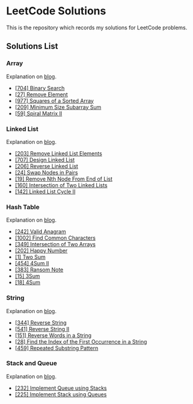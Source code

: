 # LeetCode Solutions

This is the repository which records my solutions for LeetCode problems.

## Solutions List

### Array

Explanation on [blog](https://alleny.xyz/post/leetcode-array/).

- [[704] Binary Search](array/704.binary-search.cpp)
- [[27] Remove Element](array/27.remove-element.py) 
- [[977] Squares of a Sorted Array](array/977.squares-of-a-sorted-array.rs)
- [[209] Minimum Size Subarray Sum](array/209.minimum-size-subarray-sum.cpp)
- [[59] Spiral Matrix II](array/59.spiral-matrix-ii.py)

### Linked List

Explanation on [blog](https://alleny.xyz/post/leetcode-linked-list).

- [[203] Remove Linked List Elements](linked_list/203.remove-linked-list-elements.rs)
- [[707] Design Linked List](linked_list/707.design-linked-list.cpp)
- [[206] Reverse Linked List](linked_list/206.reverse-linked-list.py)
- [[24] Swap Nodes in Pairs](linked_list/24.swap-nodes-in-pairs.cpp)
- [[19] Remove Nth Node From End of List](linked_list/19.remove-nth-node-from-end-of-list.py)
- [[160] Intersection of Two Linked Lists](linked_list/160.intersection-of-two-linked-lists.cpp)
- [[142] Linked List Cycle II](linked_list/142.linked-list-cycle-ii.py)

### Hash Table

Explanation on [blog](https://alleny.xyz/post/leetcode-hash-table).

- [[242] Valid Anagram](hash_table/242.valid-anagram.cpp)
- [[1002] Find Common Characters](hash_table/1002.find-common-characters.py)
- [[349] Intersection of Two Arrays](hash_table/349.intersection-of-two-arrays.rs)
- [[202] Happy Number](hash_table/202.happy-number.cpp)
- [[1] Two Sum](hash_table/1.two-sum.py)
- [[454] 4Sum II](hash_table/454.4-sum-ii.rs)
- [[383] Ransom Note](hash_table/383.ransom-note.cpp)
- [[15] 3Sum](hash_table/15.3-sum.py)
- [[18] 4Sum](hash_table/18.4-sum.rs)

### String

Explanation on [blog](https://alleny.xyz/post/leetcode-string/).

- [[344] Reverse String](string/344.reverse-string.cpp)
- [[541] Reverse String II](string/541.reverse-string-ii.py)
- [[151] Reverse Words in a String](string/151.reverse-words-in-a-string.rs)
- [[28] Find the Index of the First Occurrence in a String](string/28.find-the-index-of-the-first-occurrence-in-a-string.py)
- [[459] Repeated Substring Pattern](string/459.repeated-substring-pattern.cpp)

### Stack and Queue

Explanation on [blog](https://alleny.xyz/post/leetcode-stack-and-queue/).

- [[232] Implement Queue using Stacks](stack_and_queue/232.implement-queue-using-stacks.cpp)
- [[225] Implement Stack using Queues](stack_and_queue/225.implement-stack-using-queues.py)
